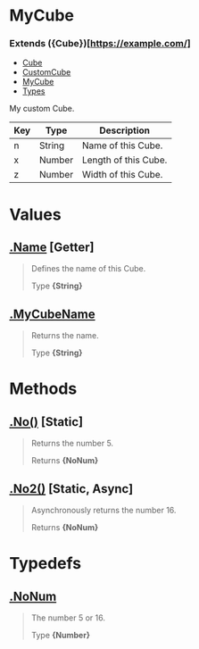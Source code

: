 
# MyCube
### Extends **({Cube})[https://example.com/]**

* [Cube](https://github.com/QSmally/Docgen/blob/master/Test/Documentations/Cube.md)
* [CustomCube](https://github.com/QSmally/Docgen/blob/master/Test/Documentations/CustomCube.md)
* [MyCube](https://github.com/QSmally/Docgen/blob/master/Test/Documentations/MyCube.md)
* [Types](https://github.com/QSmally/Docgen/blob/master/Test/Documentations/Types.md)

My custom Cube.

| Key | Type | Description |
| --- | --- | --- |
| n | String | Name of this Cube. |
| x | Number | Length of this Cube. |
| z | Number | Width of this Cube. |



# Values
## [.Name](https://github.com/QSmally/Docgen/blob/master/Test/lib/Extensions/MyCube.js#L20) [**Getter**]
> Defines the name of this Cube.
>
> Type **{String}**

## [.MyCubeName](https://github.com/QSmally/Docgen/blob/master/Test/lib/Extensions/MyCube.js#L32)
> Returns the name.
>
> Type **{String}**

# Methods
## [.No()](https://github.com/QSmally/Docgen/blob/master/Test/lib/Extensions/MyCube.js#L50) [**Static**]
> Returns the number 5.
>
> Returns **{NoNum}** 

## [.No2()](https://github.com/QSmally/Docgen/blob/master/Test/lib/Extensions/MyCube.js#L59) [**Static**, **Async**]
> Asynchronously returns the number 16.
>
> Returns **{NoNum}** 

# Typedefs
## [.NoNum](https://github.com/QSmally/Docgen/blob/master/Test/lib/Extensions/MyCube.js#L74)
> The number 5 or 16.
>
> Type **{Number}**

